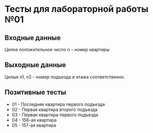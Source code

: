 # Тесты для лабораторной работы №01

## Входные данные
Целое положительное число n - номер квартиры

## Выходные данные
Целые n1, n2 - номер подъезда и этажа соответственно.

## Позитивные тесты 
- 01 - Последняя квартира первого подъезда
- 02 - Первая квартира второго подъезда
- 03 - Первая квартира первого подъезда
- 04 - 156-ая квартира
- 05 - 157-ая квартира

